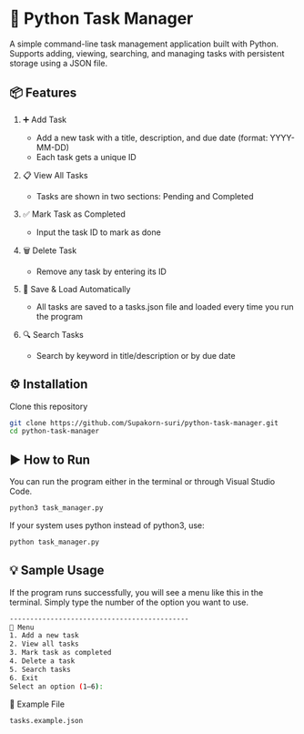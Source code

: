 # 📝 Python Task Manager

A simple command-line task management application built with Python.  
Supports adding, viewing, searching, and managing tasks with persistent storage using a JSON file.


## 📦 Features

1. ➕ Add Task
    - Add a new task with a title, description, and due date (format: YYYY-MM-DD)
    - Each task gets a unique ID

2. 📋 View All Tasks
    - Tasks are shown in two sections: Pending and Completed

3. ✅ Mark Task as Completed
    - Input the task ID to mark as done

4. 🗑️ Delete Task
    - Remove any task by entering its ID

5. 💾 Save & Load Automatically
    - All tasks are saved to a tasks.json file and loaded every time you run the program

6. 🔍 Search Tasks
    - Search by keyword in title/description or by due date

## ⚙️ Installation

Clone this repository
```bash
git clone https://github.com/Supakorn-suri/python-task-manager.git
cd python-task-manager
```
## ▶️ How to Run
You can run the program either in the terminal or through Visual Studio Code.
```bash
python3 task_manager.py
```
If your system uses python instead of python3, use:
```bash
python task_manager.py
```

## 💡 Sample Usage
If the program runs successfully, you will see a menu like this in the terminal.
Simply type the number of the option you want to use.
```bash
--------------------------------------------
📌 Menu
1. Add a new task
2. View all tasks
3. Mark task as completed
4. Delete a task
5. Search tasks
6. Exit
Select an option (1–6):
```

📁 Example File
```bash
tasks.example.json
```
